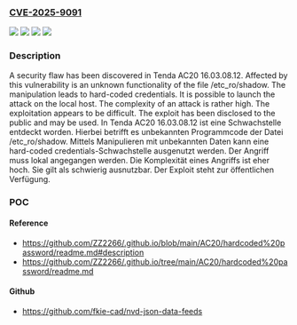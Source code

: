 ### [CVE-2025-9091](https://cve.mitre.org/cgi-bin/cvename.cgi?name=CVE-2025-9091)
![](https://img.shields.io/static/v1?label=Product&message=AC20&color=blue)
![](https://img.shields.io/static/v1?label=Version&message=16.03.08.12%20&color=brightgreen)
![](https://img.shields.io/static/v1?label=Vulnerability&message=Hard-coded%20Credentials&color=brightgreen)
![](https://img.shields.io/static/v1?label=Vulnerability&message=Use%20of%20Hard-coded%20Password&color=brightgreen)

### Description

A security flaw has been discovered in Tenda AC20 16.03.08.12. Affected by this vulnerability is an unknown functionality of the file /etc_ro/shadow. The manipulation leads to hard-coded credentials. It is possible to launch the attack on the local host. The complexity of an attack is rather high. The exploitation appears to be difficult. The exploit has been disclosed to the public and may be used.
In Tenda AC20 16.03.08.12 ist eine Schwachstelle entdeckt worden. Hierbei betrifft es unbekannten Programmcode der Datei /etc_ro/shadow. Mittels Manipulieren mit unbekannten Daten kann eine hard-coded credentials-Schwachstelle ausgenutzt werden. Der Angriff muss lokal angegangen werden. Die Komplexität eines Angriffs ist eher hoch. Sie gilt als schwierig ausnutzbar. Der Exploit steht zur öffentlichen Verfügung.

### POC

#### Reference
- https://github.com/ZZ2266/.github.io/blob/main/AC20/hardcoded%20password/readme.md#description
- https://github.com/ZZ2266/.github.io/tree/main/AC20/hardcoded%20password/readme.md

#### Github
- https://github.com/fkie-cad/nvd-json-data-feeds

